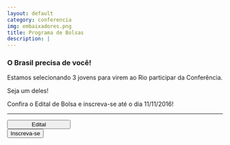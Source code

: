 ```yaml
---
layout: default
category: conferencia
img: embaixadores.png
title: Programa de Bolsas
description: |
---
```


### O Brasil precisa de você!

Estamos selecionando 3 jovens para virem ao Rio participar da Conferência. 

Seja um deles! 

Confira o Edital de Bolsa e inscreva-se até o dia 11/11/2016!

___

<div class="row">
  <div class="col-md-6">
    <a href="material/edital.pdf" target="_blank">
      <button class="btn-inscr-b" style="width:148px">Edital</button>
    </a>
  </div>
  <div class="col-md-6">
    <a href="https://docs.google.com/forms/d/e/1FAIpQLSfI8fG3MAdV0bsfz_lAeYyaNUdFBfqFmtV4GrBK6bdp_vTl1w/viewform" target="_blank">
      <button class="btn-inscr-b">Inscreva-se</button>
    </a>
  </div>
</div>
